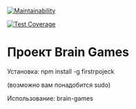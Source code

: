 [![Maintainability](https://api.codeclimate.com/v1/badges/98657686674e37cefe1e/maintainability)](https://codeclimate.com/github/belnowivan/project-lvl1-s268/maintainability)

[![Test Coverage](https://api.codeclimate.com/v1/badges/98657686674e37cefe1e/test_coverage)](https://codeclimate.com/github/belnowivan/project-lvl1-s268/test_coverage)

# Проект Brain Games

Установка: npm install -g firstrpojeck

  (возможно вам понадобится sudo)

Использование: brain-games
